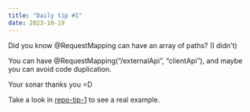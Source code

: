 ```yaml
---
title: "Daily tip #1"
date: 2023-10-19
---
```


Did you know @RequestMapping can have an array of paths? (I didn't)

You can have @RequestMapping(“/externalApi”, “clientApi”), and maybe you can avoid code duplication.

Your sonar thanks you =D

Take a look in [repo-tip-1](https://github.com/brunobaiano/tip-of-the-day/tree/main/tip-1) to see a real example.

